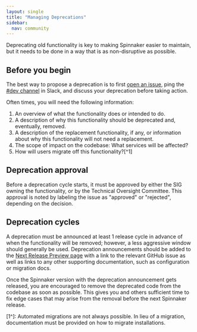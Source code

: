 ```yaml
---
layout: single
title: "Managing Deprecations"
sidebar:
  nav: community
---
```


Deprecating old functionality is key to making Spinnaker easier to maintain, but it needs to be done in a way that is as non-disruptive as possible.

## Before you begin

The best way to propose a deprecation is to first [open an issue](https://github.com/spinnaker/spinnaker/issues/new), ping the [#dev channel](https://spinnakerteam.slack.com/messages/C0DPVDMQE/) in Slack, and discuss your deprecation before taking action.

Often times, you will need the following information:

1. An overview of what the functionality does or intended to do.
1. A description of why this functionality should be deprecated and, eventually, removed.
1. A description of the replacement functionality, if any, or information about why this functionality will not need a replacement.
1. The scope of impact on the codebase: What services will be affected?
1. How will users migrate off this functionality?[^1]

## Deprecation approval

Before a deprecation cycle starts, it must be approved by either the SIG owning the functionality, or by the Technical Oversight Committee.
This approval is noted by labeling the issue as "approved" or "rejected", depending on the decision.

## Deprecation cycles

A deprecation must be announced at least 1 release cycle in advance of when the functionality will be removed; however, a less aggressive window should generally be used.
Deprecation announcements should be added to the [Next Release Preview page](/community/releases/next-release-preview) with a link to the relevant GitHub issue as well as links to any other supporting documentation, such as configuration or migration docs.

Once the Spinnaker version with the deprecation announcement gets released, you are encouraged to remove the deprecated code from the codebase as soon as possible. This gives you and others sufficient time to fix edge cases that may arise from the removal before the next Spinnaker release.

[1^]: Automated migrations are not always possible. In lieu of a migration, documentation must be provided on how to migrate installations.
